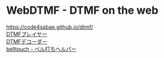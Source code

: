 # WebDTMF - DTMF on the web
https://code4sabae.github.io/dtmf/  
[DTMFプレイヤー](https://code4sabae.github.io/dtmf/player.html)  
[DTMFデコーダー](https://code4sabae.github.io/dtmf/decoder.html)  
[belltouch - ベル打ちヘルパー](https://code4sabae.github.io/dtmf/belltouch.html)  

